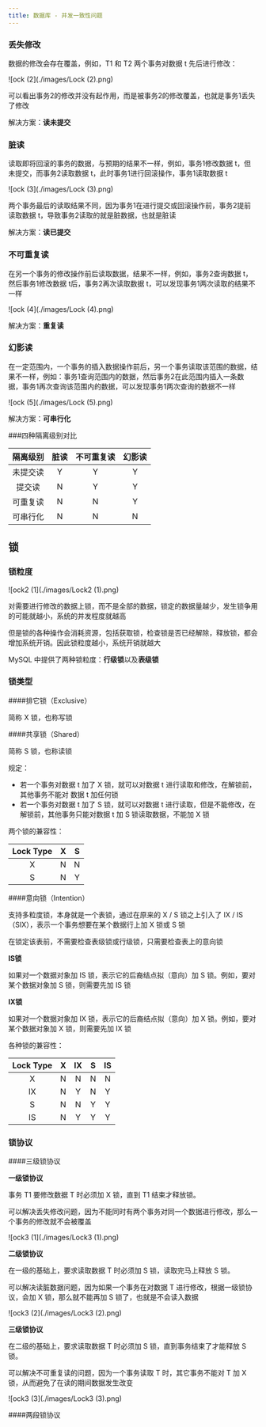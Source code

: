 ```yaml
---
title: 数据库 - 并发一致性问题
---
```


### 丢失修改

数据的修改会存在覆盖，例如，T1 和 T2 两个事务对数据 t 先后进行修改：

![ock (2](./images/Lock (2).png)

可以看出事务2的修改并没有起作用，而是被事务2的修改覆盖，也就是事务1丢失了修改

解决方案：**读未提交**

### 脏读

读取即将回滚的事务的数据，与预期的结果不一样，例如，事务1修改数据 t，但未提交，而事务2读取数据 t，此时事务1进行回滚操作，事务1读取数据 t

![ock (3](./images/Lock (3).png)

两个事务最后的读取结果不同，因为事务1在进行提交或回滚操作前，事务2提前读取数据 t，导致事务2读取的就是脏数据，也就是脏读

解决方案：**读已提交**

### 不可重复读

在另一个事务的修改操作前后读取数据，结果不一样，例如，事务2查询数据 t，然后事务1修改数据 t后，事务2再次读取数据 t，可以发现事务1两次读取的结果不一样

![ock (4](./images/Lock (4).png)

解决方案：**重复读**

### 幻影读

在一定范围内，一个事务的插入数据操作前后，另一个事务读取该范围的数据，结果不一样，例如：事务1查询范围内的数据，然后事务2在此范围内插入一条数据，事务1再次查询该范围内的数据，可以发现事务1两次查询的数据不一样

![ock (5](./images/Lock (5).png)

解决方案：**可串行化**

###四种隔离级别对比

| 隔离级别 | 脏读 | 不可重复读 | 幻影读 |
| :------: | :--: | :--------: | :----: |
| 未提交读 |  Y   |     Y      |   Y    |
|  提交读  |  N   |     Y      |   Y    |
| 可重复读 |  N   |     N      |   Y    |
| 可串行化 |  N   |     N      |   N    |

## 锁

### 锁粒度

![ock2 (1](./images/Lock2 (1).png)

对需要进行修改的数据上锁，而不是全部的数据，锁定的数据量越少，发生锁争用的可能就越小，系统的并发程度就越高

但是锁的各种操作会消耗资源，包括获取锁，检查锁是否已经解除，释放锁，都会增加系统开销。因此锁粒度越小，系统开销就越大

MySQL 中提供了两种锁粒度：**行级锁**以及**表级锁**

### 锁类型

####排它锁（Exclusive）

简称 X 锁，也称写锁

####共享锁（Shared）

简称 S 锁，也称读锁

规定：

- 若一个事务对数据 t 加了 X 锁，就可以对数据 t 进行读取和修改，在解锁前，其他事务不能对 数据 t 加任何锁
- 若一个事务对数据 t 加了 S 锁，就可以对数据 t 进行读取，但是不能修改，在解锁前，其他事务只能对数据 t 加 S 锁读取数据，不能加 X 锁

两个锁的兼容性：

| Lock Type |  X   |  S   |
| :-------: | :--: | :--: |
|     X     |  N   |  N   |
|     S     |  N   |  Y   |

####意向锁（Intention）

支持多粒度锁，本身就是一个表锁，通过在原来的 X / S 锁之上引入了 IX / IS（SIX），表示一个事务想要在某个数据行上加 X 锁或 S 锁

在锁定该表前，不需要检查表级锁或行级锁，只需要检查表上的意向锁

**IS锁**

如果对一个数据对象加 IS 锁，表示它的后裔结点拟（意向）加 S 锁。例如，要对某个数据对象加 S 锁，则需要先加 IS 锁

**IX锁**

如果对一个数据对象加 IX 锁，表示它的后裔结点拟（意向）加 X 锁。例如，要对某个数据对象加 X 锁，则需要先加 IX 锁

各种锁的兼容性：

| Lock Type |  X   |  IX  |  S   |  IS  |
| :-------: | :--: | :--: | :--: | :--: |
|     X     |  N   |  N   |  N   |  N   |
|    IX     |  N   |  Y   |  N   |  Y   |
|     S     |  N   |  N   |  Y   |  Y   |
|    IS     |  N   |  Y   |  Y   |  Y   |

### 锁协议

####三级锁协议

**一级锁协议**

事务 T1 要修改数据 T 时必须加 X 锁，直到 T1 结束才释放锁。

可以解决丢失修改问题，因为不能同时有两个事务对同一个数据进行修改，那么一个事务的修改就不会被覆盖

![ock3 (1](./images/Lock3 (1).png)

**二级锁协议**

在一级的基础上，要求读取数据 T 时必须加 S 锁，读取完马上释放 S 锁。

可以解决读脏数据问题，因为如果一个事务在对数据 T 进行修改，根据一级锁协议，会加 X 锁，那么就不能再加 S 锁了，也就是不会读入数据

![ock3 (2](./images/Lock3 (2).png)

**三级锁协议**

在二级的基础上，要求读取数据 T 时必须加 S 锁，直到事务结束了才能释放 S 锁。

可以解决不可重复读的问题，因为一个事务读取 T 时，其它事务不能对 T 加 X 锁，从而避免了在读的期间数据发生改变

![ock3 (3](./images/Lock3 (3).png)

####两段锁协议
